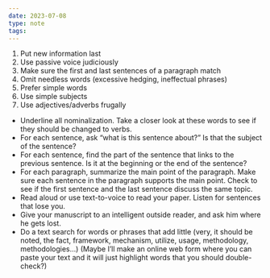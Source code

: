 ```yaml
---
date: 2023-07-08
type: note
tags: 
---
```


1. Put new information last
2. Use passive voice judiciously
3. Make sure the first and last sentences of a paragraph match
4. Omit needless words (excessive hedging, ineffectual phrases)
5. Prefer simple words
6. Use simple subjects
7. Use adjectives/adverbs frugally

- Underline all nominalization. Take a closer look at these words to see if they should be changed to verbs.
- For each sentence, ask “what is this sentence about?” Is that the subject of the sentence?
- For each sentence, find the part of the sentence that links to the previous sentence. Is it at the beginning or the end of the sentence?
- For each paragraph, summarize the main point of the paragraph. Make sure each sentence in the paragraph supports the main point. Check to see if the first sentence and the last sentence discuss the same topic.
- Read aloud or use text-to-voice to read your paper. Listen for sentences that lose you.
- Give your manuscript to an intelligent outside reader, and ask him where he gets lost.
- Do a text search for words or phrases that add little (very, it should be noted, the fact, framework, mechanism, utilize, usage, methodology, methodologies…) (Maybe I’ll make an online web form where you can paste your text and it will just highlight words that you should double-check?)
